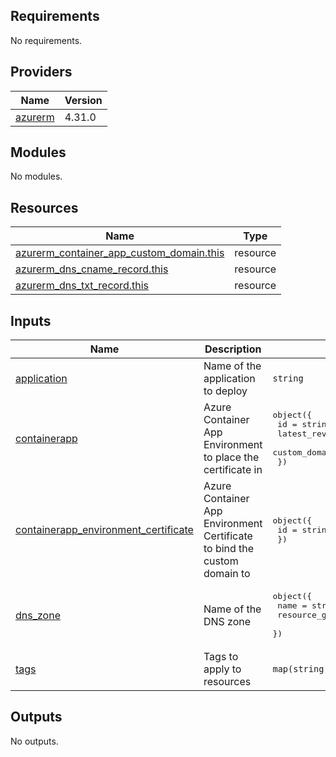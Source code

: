 <!-- BEGIN_TF_DOCS -->
## Requirements

No requirements.

## Providers

| Name | Version |
|------|---------|
| <a name="provider_azurerm"></a> [azurerm](#provider\_azurerm) | 4.31.0 |

## Modules

No modules.

## Resources

| Name | Type |
|------|------|
| [azurerm_container_app_custom_domain.this](https://registry.terraform.io/providers/hashicorp/azurerm/latest/docs/resources/container_app_custom_domain) | resource |
| [azurerm_dns_cname_record.this](https://registry.terraform.io/providers/hashicorp/azurerm/latest/docs/resources/dns_cname_record) | resource |
| [azurerm_dns_txt_record.this](https://registry.terraform.io/providers/hashicorp/azurerm/latest/docs/resources/dns_txt_record) | resource |

## Inputs

| Name | Description | Type | Default | Required |
|------|-------------|------|---------|:--------:|
| <a name="input_application"></a> [application](#input\_application) | Name of the application to deploy | `string` | n/a | yes |
| <a name="input_containerapp"></a> [containerapp](#input\_containerapp) | Azure Container App Environment to place the certificate in | <pre>object({<br>    id                            = string<br>    latest_revision_fqdn          = string<br>    custom_domain_verification_id = string<br>  })</pre> | n/a | yes |
| <a name="input_containerapp_environment_certificate"></a> [containerapp\_environment\_certificate](#input\_containerapp\_environment\_certificate) | Azure Container App Environment Certificate to bind the custom domain to | <pre>object({<br>    id = string<br>  })</pre> | n/a | yes |
| <a name="input_dns_zone"></a> [dns\_zone](#input\_dns\_zone) | Name of the DNS zone | <pre>object({<br>    name                = string<br>    resource_group_name = string<br>  })</pre> | n/a | yes |
| <a name="input_tags"></a> [tags](#input\_tags) | Tags to apply to resources | `map(string)` | `{}` | no |

## Outputs

No outputs.
<!-- END_TF_DOCS -->